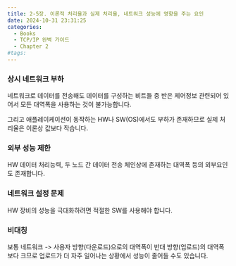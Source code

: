```yaml
---
title: 2-5장. 이론적 처리율과 실제 처리율, 네트워크 성능에 영향을 주는 요인
date: 2024-10-31 23:31:25
categories:
  - Books
  - TCP/IP 완벽 가이드
  - Chapter 2
#tags:
---
```

### 상시 네트워크 부하

네트워크로 데이터를 전송해도 데이터를 구성하는 비트들 중 반은 제어정보 관련되어 있어서 모든 대역폭을 사용하는 것이 불가능합니다.

그리고 애플레이케이션이 동작하는 HW나 SW(OS)에서도 부하가 존재하므로 실제 처리율은 이론상 값보다 작습니다.

### 외부 성능 제한

HW 데이터 처리능력, 두 노드 간 데이터 전송 체인상에 존재하는 대역폭 등의 외부요인도 존재합니다.

### 네트워크 설정 문제

HW 장비의 성능을 극대화하려면 적절한 SW를 사용해야 합니다.

### 비대칭

보통 네트워크 -> 사용자 방향(다운로드)으로의 대역폭이 반대 방향(업로드)의 대역폭보다 크므로 업로드가 더 자주 일어나는 상황에서 성능이 줄어들 수도 있습니다.
